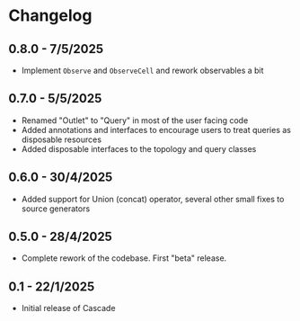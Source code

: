 # Changelog

## 0.8.0 - 7/5/2025
* Implement `Observe` and `ObserveCell` and rework observables a bit

## 0.7.0 - 5/5/2025
* Renamed "Outlet" to "Query" in most of the user facing code
* Added annotations and interfaces to encourage users to treat queries as disposable resources
* Added disposable interfaces to the topology and query classes

## 0.6.0 - 30/4/2025
* Added support for Union (concat) operator, several other small fixes to source generators

## 0.5.0 - 28/4/2025
* Complete rework of the codebase. First "beta" release.

## 0.1 - 22/1/2025

* Initial release of Cascade

